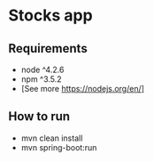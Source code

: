 # Stocks app

## Requirements 
* node ^4.2.6
* npm ^3.5.2
* [See more https://nodejs.org/en/]

## How to run
* mvn clean install
* mvn spring-boot:run
